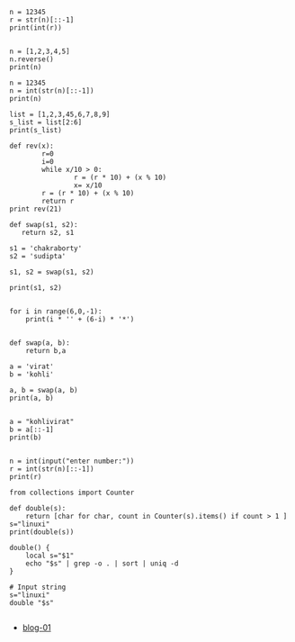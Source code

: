 
```
n = 12345
r = str(n)[::-1]
print(int(r))

```

```

n = [1,2,3,4,5]
n.reverse()
print(n)

n = 12345
n = int(str(n)[::-1])
print(n)

list = [1,2,3,45,6,7,8,9]
s_list = list[2:6]
print(s_list)
```


```
def rev(x):
        r=0
        i=0
        while x/10 > 0:
                r = (r * 10) + (x % 10)
                x= x/10
        r = (r * 10) + (x % 10)
        return r
print rev(21)

```













```
def swap(s1, s2):
   return s2, s1

s1 = 'chakraborty'
s2 = 'sudipta'

s1, s2 = swap(s1, s2)

print(s1, s2)

```








```

for i in range(6,0,-1):
    print(i * '' + (6-i) * '*')

```







```

def swap(a, b):
    return b,a

a = 'virat'
b = 'kohli'

a, b = swap(a, b)
print(a, b)

```


```

a = "kohlivirat"
b = a[::-1]
print(b)

```


```

n = int(input("enter number:"))
r = int(str(n)[::-1])
print(r)

```


```
from collections import Counter

def double(s):
    return [char for char, count in Counter(s).items() if count > 1 ]
s="linuxi"
print(double(s))

```

```
double() {
    local s="$1"
    echo "$s" | grep -o . | sort | uniq -d
}

# Input string
s="linuxi"
double "$s"


```


- [blog-01](https://codescracker.com/python/program/python-program-swap-two-numbers.htm)
  

